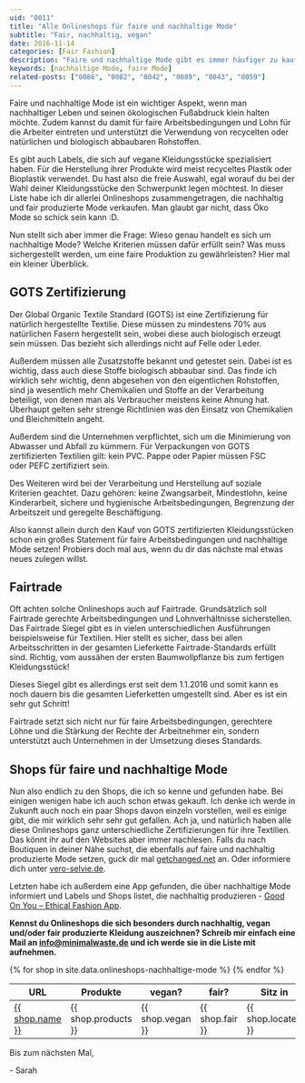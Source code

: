 ```yaml
---
uid: "0011"
title: "Alle Onlineshops für faire und nachhaltige Mode"
subtitle: "Fair, nachhaltig, vegan"
date: 2016-11-14
categories: [Fair Fashion]
description: "Faire und nachhaltige Mode gibt es immer häufiger zu kaufen. Hier findest du eine Liste von Shops, bei denen du unbedingt mal vorbei schauen solltest."
keywords: [nachhaltige Mode, faire Mode]
related-posts: ["0086", "0082", "0042", "0089", "0043", "0059"]
---
```

Faire und nachhaltige Mode ist ein wichtiger Aspekt, wenn man nachhaltiger Leben und seinen ökologischen Fußabdruck klein halten möchte. Zudem kannst du damit für faire Arbeitsbedingungen und Lohn für die Arbeiter eintreten und unterstützt die Verwendung von recycelten oder natürlichen und biologisch abbaubaren Rohstoffen.

Es gibt auch Labels, die sich auf vegane Kleidungsstücke spezialisiert haben. Für die Herstellung ihrer Produkte wird meist recyceltes Plastik oder Bioplastik verwendet. Du hast also die freie Auswahl, egal worauf du bei der Wahl deiner Kleidungsstücke den Schwerpunkt legen möchtest. In dieser Liste habe ich dir allerlei Onlineshops zusammengetragen, die nachhaltig und fair produzierte Mode verkaufen. Man glaubt gar nicht, dass Öko Mode so schick sein kann :D.

Nun stellt sich aber immer die Frage: Wieso genau handelt es sich um nachhaltige Mode? Welche Kriterien müssen dafür erfüllt sein? Was muss sichergestellt werden, um eine faire Produktion zu gewährleisten? Hier mal ein kleiner Überblick.

## GOTS Zertifizierung
Der Global Organic Textile Standard (GOTS) ist eine Zertifizierung für natürlich hergestellte Textilie. Diese müssen zu mindestens 70% aus natürlichen Fasern hergestellt sein, wobei diese auch biologisch erzeugt sein müssen. Das bezieht sich allerdings nicht auf Felle oder Leder.

Außerdem müssen alle Zusatzstoffe bekannt und getestet sein. Dabei ist es wichtig, dass auch diese Stoffe biologisch abbaubar sind. Das finde ich wirklich sehr wichtig, denn abgesehen von den eigentlichen Rohstoffen, sind ja wesentlich mehr Chemikalien und Stoffe an der Verarbeitung beteiligt, von denen man als Verbraucher meistens keine Ahnung hat. Überhaupt gelten sehr strenge Richtlinien was den Einsatz von Chemikalien und Bleichmitteln angeht.

Außerdem sind die Unternehmen verpflichtet, sich um die Minimierung von Abwasser und Abfall zu kümmern. Für Verpackungen von GOTS zertifizierten Textilien gilt: kein PVC. Pappe oder Papier müssen FSC oder PEFC zertifiziert sein.

Des Weiteren wird bei der Verarbeitung und Herstellung auf soziale Kriterien geachtet. Dazu gehören: keine Zwangsarbeit, Mindestlohn, keine Kinderarbeit, sichere und hygienische Arbeitsbedingungen, Begrenzung der Arbeitszeit und geregelte Beschäftigung.

Also kannst allein durch den Kauf von GOTS zertifizierten Kleidungsstücken schon ein großes Statement für faire Arbeitsbedingungen und nachhaltige Mode setzen! Probiers doch mal aus, wenn du dir das nächste mal etwas neues zulegen willst.

## Fairtrade
Oft achten solche Onlineshops auch auf Fairtrade. Grundsätzlich soll Fairtrade gerechte Arbeitsbedingungen und Lohnverhältnisse sicherstellen. Das Fairtrade Siegel gibt es in vielen unterschiedlichen Ausführungen beispielsweise für Textilien. Hier stellt es sicher, dass bei allen Arbeitsschritten in der gesamten Lieferkette Fairtrade-Standards erfüllt sind. Richtig, vom aussähen der ersten Baumwollpflanze bis zum fertigen Kleidungsstück!

Dieses Siegel gibt es allerdings erst seit dem 1.1.2016 und somit kann es noch dauern bis die gesamten Lieferketten umgestellt sind. Aber es ist ein sehr gut Schritt!

Fairtrade setzt sich nicht nur für faire Arbeitsbedingungen, gerechtere Löhne und die Stärkung der Rechte der Arbeitnehmer ein, sondern unterstützt auch Unternehmen in der Umsetzung dieses Standards.

## Shops für faire und nachhaltige Mode
Nun also endlich zu den Shops, die ich so kenne und gefunden habe. Bei einigen wenigen habe ich auch schon etwas gekauft. Ich denke ich werde in Zukunft auch noch ein paar Shops davon einzeln vorstellen, weil es einige gibt, die mir wirklich sehr sehr gut gefallen. Ach ja, und natürlich haben alle diese Onlineshops ganz unterschiedliche Zertifizierungen für ihre Textilien. Das könnt ihr auf den Websites aber immer nachlesen. Falls du nach Boutiquen in deiner Nähe suchst, die ebenfalls auf faire und nachhaltig produzierte Mode setzen, guck dir mal [getchanged.net](https://www.getchanged.net/) an. Oder informiere dich unter [vero-selvie.de](https://www.vero-selvie.de/).

Letzten habe ich außerdem eine App gefunden, die über nachhaltige Mode informiert und Labels und Shops listet, die nachhaltig produzieren - [Good On You – Ethical Fashion App](https://play.google.com/store/apps/details?id=au.org.goodonyou.goodonyou).

**Kennst du Onlineshops die sich besonders durch nachhaltig, vegan und/oder fair produzierte Kleidung auszeichnen? Schreib mir einfach eine Mail an [info@minimalwaste.de](mailto:info@minimalwaste.de) und ich werde sie in die Liste mit aufnehmen.**

<table>
  <thead>
    <tr>
      <th>URL</th>
      <th>Produkte</th>
      <th>vegan?</th>
      <th>fair?</th>
      <th>Sitz in</th>
    </tr>
  </thead>
  <tbody>
    {% for shop in site.data.onlineshops-nachhaltige-mode %}
      <tr>
        <td data-label="URL"><a href="{{ shop.url }}">{{ shop.name }}</a></td>
        <td data-label="Produkte">{{ shop.products }}</td>
        <td data-label="vegan?">{{ shop.vegan }}</td>
        <td data-label="fair?">{{ shop.fair }}</td>
        <td data-label="Sitz in">{{ shop.located }}</td>
      </tr>
    {% endfor %}
  </tbody>
</table>

Bis zum nächsten Mal,

\- Sarah
